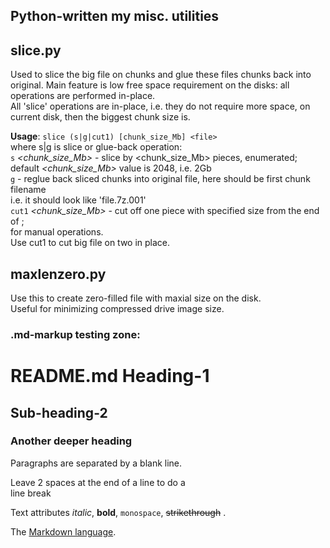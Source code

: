 Python-written my misc. utilities
---------------------------------

slice.py
--------
Used to slice the big file on chunks and glue these files chunks back into original.
Main feature is low free space requirement on the disks: all operations are
performed in-place.  
All 'slice' operations are in-place, i.e. they do not require more space, on current disk, then
 the biggest chunk size is.

**Usage**: `slice (s|g|cut1) [chunk_size_Mb] <file>`  
 where s|g is slice or glue-back operation:  
   `s` *<chunk_size_Mb>* - slice <file> by <chunk_size_Mb> pieces, enumerated;  
        default *<chunk_size_Mb>* value is 2048, i.e. 2Gb  
   `g` - reglue back sliced chunks into original file, <file> here should be first chunk filename  
        i.e. it should look like 'file.7z.001'  
   `cut1` *<chunk_size_Mb>* - cut off one piece with specified size from the end of <file>;  
      for manual operations.  
      Use cut1 to cut big file on two in place.  

maxlenzero.py
-------------
Use this to create zero-filled file with maxial size on the disk.  
Useful for minimizing compressed drive image size.  

### .md-markup testing zone:
README.md Heading-1
===================

Sub-heading-2
-------------
 
### Another deeper heading
 
Paragraphs are separated
by a blank line.

Leave 2 spaces at the end of a line to do a  
line break

Text attributes *italic*, **bold**, 
`monospace`, ~~strikethrough~~ .

The [Markdown language](https://en.wikipedia.org/wiki/Markdown).
